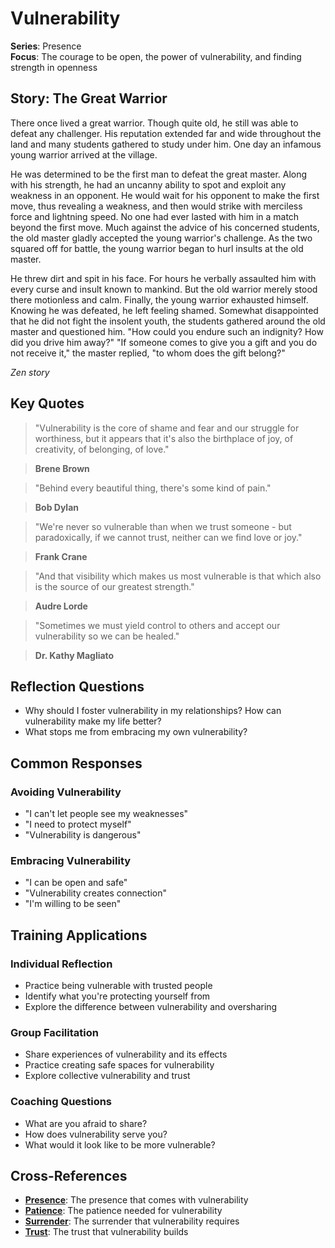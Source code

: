 # Vulnerability

**Series**: Presence  
**Focus**: The courage to be open, the power of vulnerability, and finding strength in openness

## Story: The Great Warrior

There once lived a great warrior. Though quite old, he still was able to defeat any challenger. His reputation extended far and wide throughout the land and many students gathered to study under him. One day an infamous young warrior arrived at the village.

He was determined to be the first man to defeat the great master. Along with his strength, he had an uncanny ability to spot and exploit any weakness in an opponent. He would wait for his opponent to make the first move, thus revealing a weakness, and then would strike with merciless force and lightning speed. No one had ever lasted with him in a match beyond the first move. Much against the advice of his concerned students, the old master gladly accepted the young warrior's challenge. As the two squared off for battle, the young warrior began to hurl insults at the old master.

He threw dirt and spit in his face. For hours he verbally assaulted him with every curse and insult known to mankind. But the old warrior merely stood there motionless and calm. Finally, the young warrior exhausted himself. Knowing he was defeated, he left feeling shamed. Somewhat disappointed that he did not fight the insolent youth, the students gathered around the old master and questioned him. "How could you endure such an indignity? How did you drive him away?" "If someone comes to give you a gift and you do not receive it," the master replied, "to whom does the gift belong?"

*Zen story*

## Key Quotes

> "Vulnerability is the core of shame and fear and our struggle for worthiness, but it appears that it's also the birthplace of joy, of creativity, of belonging, of love."

> **Brene Brown**

> "Behind every beautiful thing, there's some kind of pain."

> **Bob Dylan**

> "We're never so vulnerable than when we trust someone - but paradoxically, if we cannot trust, neither can we find love or joy."

> **Frank Crane**

> "And that visibility which makes us most vulnerable is that which also is the source of our greatest strength."

> **Audre Lorde**

> "Sometimes we must yield control to others and accept our vulnerability so we can be healed."

> **Dr. Kathy Magliato**

## Reflection Questions

- Why should I foster vulnerability in my relationships? How can vulnerability make my life better?
- What stops me from embracing my own vulnerability?

## Common Responses

### **Avoiding Vulnerability**
- "I can't let people see my weaknesses"
- "I need to protect myself"
- "Vulnerability is dangerous"

### **Embracing Vulnerability**
- "I can be open and safe"
- "Vulnerability creates connection"
- "I'm willing to be seen"

## Training Applications

### **Individual Reflection**
- Practice being vulnerable with trusted people
- Identify what you're protecting yourself from
- Explore the difference between vulnerability and oversharing

### **Group Facilitation**
- Share experiences of vulnerability and its effects
- Practice creating safe spaces for vulnerability
- Explore collective vulnerability and trust

### **Coaching Questions**
- What are you afraid to share?
- How does vulnerability serve you?
- What would it look like to be more vulnerable?

## Cross-References
- **[Presence](01-presence.md)**: The presence that comes with vulnerability
- **[Patience](02-patience.md)**: The patience needed for vulnerability
- **[Surrender](04-surrender.md)**: The surrender that vulnerability requires
- **[Trust](05-trust.md)**: The trust that vulnerability builds
